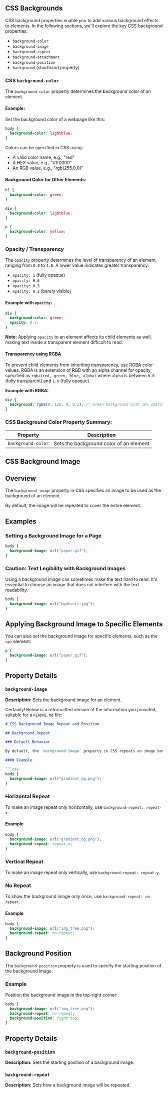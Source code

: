 ## CSS Backgrounds

CSS background properties enable you to add various background effects to elements. In the following sections, we'll explore the key CSS background properties:

- `background-color`
- `background-image`
- `background-repeat`
- `background-attachment`
- `background-position`
- `background` (shorthand property)

### CSS `background-color`

The `background-color` property determines the background color of an element.

#### Example:

Set the background color of a webpage like this:

```css
body {
  background-color: lightblue;
}
```

Colors can be specified in CSS using:

- A valid color name, e.g., "red"
- A HEX value, e.g., "#ff0000"
- An RGB value, e.g., "rgb(255,0,0)"

#### Background Color for Other Elements:

```css
h1 {
  background-color: green;
}

div {
  background-color: lightblue;
}

p {
  background-color: yellow;
}
```

### Opacity / Transparency

The `opacity` property determines the level of transparency of an element, ranging from `0.0` to `1.0`. A lower value indicates greater transparency:

- `opacity: 1` (fully opaque)
- `opacity: 0.6`
- `opacity: 0.3`
- `opacity: 0.1` (barely visible)

#### Example with `opacity`:

```css
div {
  background-color: green;
  opacity: 0.3;
}
```

**Note:** Applying `opacity` to an element affects its child elements as well, making text inside a transparent element difficult to read.

#### Transparency using RGBA

To prevent child elements from inheriting transparency, use RGBA color values. RGBA is an extension of RGB with an alpha channel for opacity, specified as `rgba(red, green, blue, alpha)` where `alpha` is between `0.0` (fully transparent) and `1.0` (fully opaque).

**Example with RGBA:**

```css
div {
  background: rgba(0, 128, 0, 0.3); /* Green background with 30% opacity */
}
```

### CSS Background Color Property Summary:

| Property           | Description                             |
|--------------------|-----------------------------------------|
| `background-color` | Sets the background color of an element |


## CSS Background Image

## Overview
The `background-image` property in CSS specifies an image to be used as the background of an element.

By default, the image will be repeated to cover the entire element.

## Examples

### Setting a Background Image for a Page

```css
body {
  background-image: url("paper.gif");
}
```

### Caution: Text Legibility with Background Images

Using a background image can sometimes make the text hard to read. It's essential to choose an image that does not interfere with the text readability.

```css
body {
  background-image: url("bgdesert.jpg");
}
```

## Applying Background Image to Specific Elements

You can also set the background image for specific elements, such as the `<p>` element:

```css
p {
  background-image: url("paper.gif");
}
```

## Property Details

### `background-image`

**Description:** Sets the background image for an element.



Certainly! Below is a reformatted version of the information you provided, suitable for a `README.md` file:

```markdown
# CSS Background Image Repeat and Position

## Background Repeat

### Default Behavior

By default, the `background-image` property in CSS repeats an image both horizontally and vertically.

#### Example

```css
body {
  background-image: url("gradient_bg.png");
}
```

### Horizontal Repeat

To make an image repeat only horizontally, use `background-repeat: repeat-x`.

#### Example

```css
body {
  background-image: url("gradient_bg.png");
  background-repeat: repeat-x;
}
```

### Vertical Repeat

To make an image repeat only vertically, use `background-repeat: repeat-y`.

### No Repeat

To show the background image only once, use `background-repeat: no-repeat`.

#### Example

```css
body {
  background-image: url("img_tree.png");
  background-repeat: no-repeat;
}
```

## Background Position

The `background-position` property is used to specify the starting position of the background image.

### Example

Position the background image in the top-right corner:

```css
body {
  background-image: url("img_tree.png");
  background-repeat: no-repeat;
  background-position: right top;
}
```

## Property Details

### `background-position`

**Description:** Sets the starting position of a background image.

### `background-repeat`

**Description:** Sets how a background image will be repeated.

